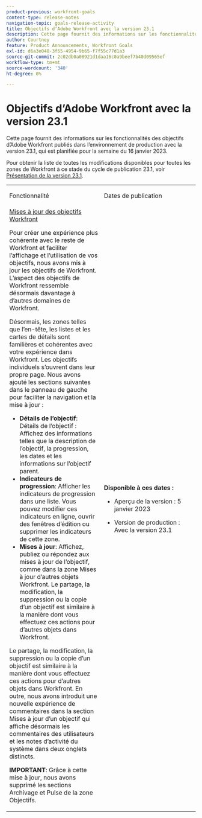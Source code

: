 ```yaml
---
product-previous: workfront-goals
content-type: release-notes
navigation-topic: goals-release-activity
title: Objectifs d’Adobe Workfront avec la version 23.1
description: Cette page fournit des informations sur les fonctionnalités des objectifs Adobe Workfront dans la nouvelle expérience Adobe Workfront publiée dans l’environnement de production avec la version 23.1.
author: Courtney
feature: Product Announcements, Workfront Goals
exl-id: d6a3e048-3f55-4954-9b65-f7f55c77d1a3
source-git-commit: 2c02db0a08921d1daa16c0a9beef7b40d09565ef
workflow-type: tm+mt
source-wordcount: '340'
ht-degree: 0%

---
```


# Objectifs d’Adobe Workfront avec la version 23.1

Cette page fournit des informations sur les fonctionnalités des objectifs d’Adobe Workfront publiés dans l’environnement de production avec la version 23.1, qui est planifiée pour la semaine du 16 janvier 2023.

Pour obtenir la liste de toutes les modifications disponibles pour toutes les zones de Workfront à ce stade du cycle de publication 23.1, voir [Présentation de la version 23.1](/help/quicksilver/product-announcements/product-releases/23.1-release-activity/23-1-release-overview.md).

<table>
            <col style="width: 50%;" />
            <col style="width: 50%;" />
            <tbody>
                <tr>
                    <td>
                        <p><span class="bold">Fonctionnalité</span>
                        </p>
                    </td>
                    <td>
                        <p><span class="bold">Dates de publication</span>
                        </p>
                    </td>
                </tr>
                <tr>
                    <td>
                        <a href="/help/quicksilver/product-announcements/product-releases/goals-release-activity/goals-23-1-release/goals-jan.md">Mises à jour des objectifs Workfront</a></p>
                        <p>Pour créer une expérience plus cohérente avec le reste de Workfront et faciliter l’affichage et l’utilisation de vos objectifs, nous avons mis à jour les objectifs de Workfront. L’aspect des objectifs de Workfront ressemble désormais davantage à d’autres domaines de Workfront. </p>
                        <p>Désormais, les zones telles que l’en-tête, les listes et les cartes de détails sont familières et cohérentes avec votre expérience dans Workfront.
Les objectifs individuels s’ouvrent dans leur propre page. Nous avons ajouté les sections suivantes dans le panneau de gauche pour faciliter la navigation et la mise à jour :</p>
                        <ul>
                        <li><b>Détails de l’objectif</b>: Détails de l’objectif : Affichez des informations telles que la description de l’objectif, la progression, les dates et les informations sur l’objectif parent.</li>
                        <li><b>Indicateurs de progression</b>: Afficher les indicateurs de progression dans une liste. Vous pouvez modifier ces indicateurs en ligne, ouvrir des fenêtres d’édition ou supprimer les indicateurs de cette zone.</li>
                        <li><b>Mises à jour</b>: Affichez, publiez ou répondez aux mises à jour de l’objectif, comme dans la zone Mises à jour d’autres objets Workfront. 
Le partage, la modification, la suppression ou la copie d’un objectif est similaire à la manière dont vous effectuez ces actions pour d’autres objets dans Workfront.</li>    
                        </ul>
                        </p>
                        <p>Le partage, la modification, la suppression ou la copie d’un objectif est similaire à la manière dont vous effectuez ces actions pour d’autres objets dans Workfront.
En outre, nous avons introduit une nouvelle expérience de commentaires dans la section Mises à jour d’un objectif qui affiche désormais les commentaires des utilisateurs et les notes d’activité du système dans deux onglets distincts.</p>
                        <p><b>IMPORTANT</b>: Grâce à cette mise à jour, nous avons supprimé les sections Archivage et Pulse de la zone Objectifs. </p>
                    </td>
                    <td><p><b>Disponible à ces dates :</b></p>
                     <p>
                        </p>
                        <ul>
                            <li>
                                <p>Aperçu de la version : 5 janvier 2023<br /></p>
                            </li>
                            <li>
                                <p>Version de production : Avec la version 23.1</p>
                            </li>
                        </ul>
                    </td>
                </tr>
            </tbody>
        </table>

